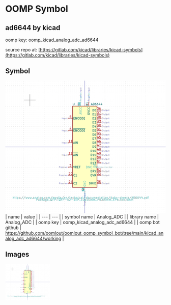 # OOMP Symbol  
## ad6644  by kicad  
  
oomp key: oomp_kicad_analog_adc_ad6644  
  
source repo at: [https://gitlab.com/kicad/libraries/kicad-symbols](https://gitlab.com/kicad/libraries/kicad-symbols)  
## Symbol  
  
[![working.png](working_600.png)](working.png)  
| name | value | 
| --- | --- | 
| symbol name | Analog_ADC | 
| library name | Analog_ADC | 
| oomp key | oomp_kicad_analog_adc_ad6644 | 
| oomp bot github | https://github.com/oomlout/oomlout_oomp_symbol_bot/tree/main/kicad_analog_adc_ad6644/working | 
## Images  
  
[![working.png](working_140.png)](working.png)  
